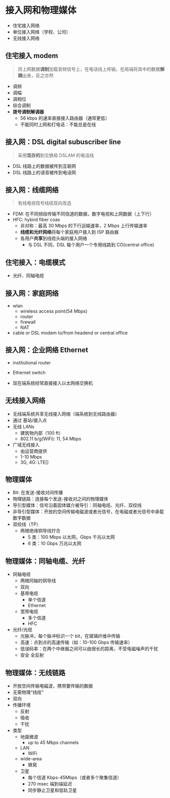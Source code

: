 # 接入网和物理媒体

- 住宅接入网络
- 单位接入网络（学校、公司）
- 无线接入网络

## 住宅接入 modem
> 将上网数据**调制**加载音频信号上，在电话线上传输，在局端将其中的数据**解耦**出来，反之亦然

- 调频
- 调幅
- 调相位
- 综合调制
- **拨号调制解调器**
  - 56 kbps 的速率直接接入路由器（通常更低）
  - 不能同时上网和打电话：不能总是在线

## 接入网：DSL digital subuscriber line
> 采用**现存的**到交换局 DSLAM 的电话线

- DSL 线路上的数据被传到互联网
- DSL 线路上的语音被传到电话网

## 接入网：线缆网络
> 有线电视信号线缆双向改造

- FDM: 在不同频段传输不同信道的数据，数字电视和上网数据（上下行）
- HFC: hybird fiber coas
  - 非对称：最高 30 Mbps 的下行运输速率，2 Mbps 上行传输速率
  - **线缆和光纤网络**将每个家庭用户接入到 ISP 路由器
  - 各用户**共享**到线缆头端的接入网络
    - 与 DSL 不同，DSL 每个用户一个专用线路到 CO(central office)

## 住宅接入：电缆模式
- 光纤、同轴电缆

## 接入网：家庭网络

- wlan
  - wireless access point(54 Mbps)
  - router
  - firewall
  - NAT
- cable or DSL modem to/from headend or central office

## 接入网：企业网络 Ethernet

- institutional router
- Ethernet switch

- 现在端系统经常直接接入以太网络交换机


## 无线接入网络

-  无线端系统共享无线接入网络（端系统到无线路由器）
  - 通过 基站/接入点
- 无线 LANs
  - 建筑物内部（100 ft）
  - 802.11 b/g(WiFi): 11, 54 Mbps
- 广域无线接入
  - 由运营商提供
  - 1-10 Mbps
  - 3G, 4G: LTE[]

## 物理媒体

- Bit: 在发送-接收对间传播
- 物理链路：连接每个发送-接收对之间的物理媒体
- 导引型媒体：信号沿着固体媒介被导引：同轴电缆、光纤、双绞线
- 非导引型媒体：开放的空间传输电磁波或者光信号，在电磁或者光信号中承载数字数据
- 双绞线（TP）
  - 两根绝缘铜导线拧合
    - 5 类：100 Mbps 以太网，Gbps 千兆以太网
    - 6 类：10 Gbps 万兆以太网

## 物理媒体：同轴电缆、光纤

- 同轴电缆
  - 两根同轴的铜导线
  - 双向
  - 基带电缆
    - 单个信道
    - Ethernet
  - 宽带电缆
    - 多个信道
    - HFC
- 光纤/光缆
  - 光脉冲，每个脉冲标识一个 bit，在玻璃纤维中传输
  - 高速：点到点的高速传输（如：10-100 Gbps 传输速率）
  - 低误码率：在两个中继器之间可以由很长的距离，不受电磁噪声的干扰
  - 安全 全反射

## 物理媒体：无线链路

- 开放空间传输电磁波，携带要传输的数据
- 无需物理“线缆”
- 双向
- 传播环境
  - 反射
  - 吸收
  - 干扰
- 类型
  - 地面微波
    - up to 45 Mbps channels
  - LAN
    - WiFi
  - wide-area
    - 蜂窝
  - 卫星
    - 每个信道 Kbps-45Mbps（或者多个聚集信道）
    - 270 msec 端到端延迟
    - 同步静止卫星和低轨卫星
